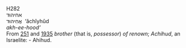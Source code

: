 <body>
  <p>H282<br>  אחיהוּד  <br> אֲחִיהוּד  ‎  ‘ăchı̂yhûd  <br><i>akh-ee-hood‘ </i><br>From <a href="h0251.htm">251</a> and <a href="h1935.htm">1935</a>  <i>brother</i> (that is, <i>possessor</i>) <i>of</i> <i>renown</i>; <i>Achihud</i>, an Israelite: - Ahihud.<br></p>
 </body>